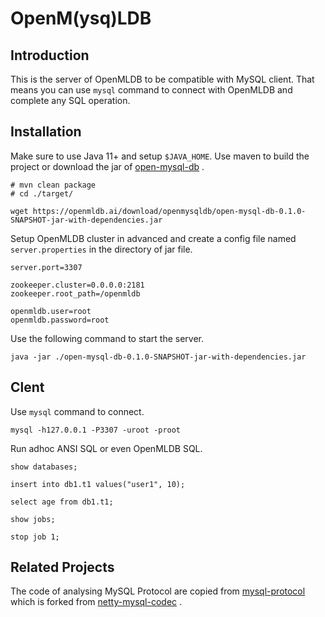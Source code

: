 # OpenM(ysq)LDB

## Introduction

This is the server of OpenMLDB to be compatible with MySQL client. That means you can use `mysql` command to connect with OpenMLDB and complete any SQL operation.

## Installation

Make sure to use Java 11+ and setup `$JAVA_HOME`. Use maven to build the project or download the jar of [open-mysql-db](https://openmldb.ai/download/openmysqldb/open-mysql-db-0.1.0-SNAPSHOT-jar-with-dependencies.jar) .

```
# mvn clean package
# cd ./target/

wget https://openmldb.ai/download/openmysqldb/open-mysql-db-0.1.0-SNAPSHOT-jar-with-dependencies.jar
```

Setup OpenMLDB cluster in advanced and create a config file named `server.properties` in the directory of jar file.

```
server.port=3307

zookeeper.cluster=0.0.0.0:2181
zookeeper.root_path=/openmldb

openmldb.user=root
openmldb.password=root
```

Use the following command to start the server.

```
java -jar ./open-mysql-db-0.1.0-SNAPSHOT-jar-with-dependencies.jar
```

## Clent

Use `mysql` command to connect.

```
mysql -h127.0.0.1 -P3307 -uroot -proot
```

Run adhoc ANSI SQL or even OpenMLDB SQL.

```
show databases;

insert into db1.t1 values("user1", 10);

select age from db1.t1;

show jobs;

stop job 1;
```

## Related Projects

The code of analysing MySQL Protocol are copied from [mysql-protocol](https://github.com/paxoscn/mysql-protocol) which is forked from [netty-mysql-codec](https://github.com/mheath/netty-mysql-codec) .
